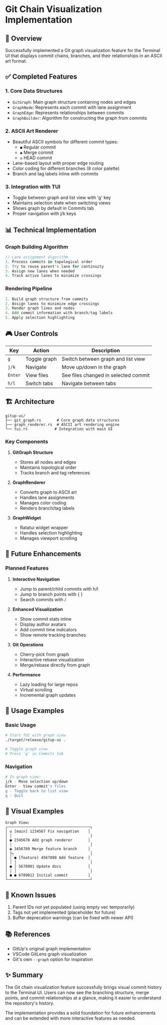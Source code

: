 # Git Chain Visualization Implementation

## 🎯 Overview

Successfully implemented a Git graph visualization feature for the Terminal UI that displays commit chains, branches, and their relationships in an ASCII art format.

## ✅ Completed Features

### 1. **Core Data Structures**
- `GitGraph`: Main graph structure containing nodes and edges
- `GraphNode`: Represents each commit with lane assignment
- `GraphEdge`: Represents relationships between commits
- `GraphBuilder`: Algorithm for constructing the graph from commits

### 2. **ASCII Art Renderer**
- Beautiful ASCII symbols for different commit types:
  - `●` Regular commit
  - `◉` Merge commit
  - `◎` HEAD commit
- Lane-based layout with proper edge routing
- Color coding for different branches (8 color palette)
- Branch and tag labels inline with commits

### 3. **Integration with TUI**
- Toggle between graph and list view with 'g' key
- Maintains selection state when switching views
- Shows graph by default in Commits tab
- Proper navigation with j/k keys

## 📊 Technical Implementation

### Graph Building Algorithm
```rust
// Lane assignment algorithm
1. Process commits in topological order
2. Try to reuse parent's lane for continuity
3. Assign new lanes when needed
4. Track active lanes to minimize crossings
```

### Rendering Pipeline
```rust
1. Build graph structure from commits
2. Assign lanes to minimize edge crossings
3. Render graph lines and nodes
4. Add commit information with branch/tag labels
5. Apply selection highlighting
```

## 🎮 User Controls

| Key | Action | Description |
|-----|--------|-------------|
| `g` | Toggle graph | Switch between graph and list view |
| `j/k` | Navigate | Move up/down in the graph |
| `Enter` | View files | See files changed in selected commit |
| `h/l` | Switch tabs | Navigate between tabs |

## 🏗️ Architecture

```
gitup-ui/
├── git_graph.rs       # Core graph data structures
├── graph_renderer.rs  # ASCII art rendering engine
└── tui.rs            # Integration with main UI
```

### Key Components

1. **GitGraph Structure**
   - Stores all nodes and edges
   - Maintains topological order
   - Tracks branch and tag references

2. **GraphRenderer**
   - Converts graph to ASCII art
   - Handles lane assignments
   - Manages color coding
   - Renders branch/tag labels

3. **GraphWidget**
   - Ratatui widget wrapper
   - Handles selection highlighting
   - Manages viewport scrolling

## 🚀 Future Enhancements

### Planned Features
1. **Interactive Navigation**
   - Jump to parent/child commits with h/l
   - Jump to branch points with { }
   - Search commits with /

2. **Enhanced Visualization**
   - Show commit stats inline
   - Display author avatars
   - Add commit time indicators
   - Show remote tracking branches

3. **Git Operations**
   - Cherry-pick from graph
   - Interactive rebase visualization
   - Merge/rebase directly from graph

4. **Performance**
   - Lazy loading for large repos
   - Virtual scrolling
   - Incremental graph updates

## 📝 Usage Examples

### Basic Usage
```bash
# Start TUI with graph view
./target/release/gitup-ui .

# Toggle graph view
# Press 'g' in Commits tab
```

### Navigation
```bash
# In graph view:
j/k - Move selection up/down
Enter - View commit's files
g - Toggle back to list view
q - Quit
```

## 🎨 Visual Examples

```
Graph View:
┌─────────────────────────────────────┐
│ ◎ [main] 1234567 Fix navigation    │
│ │                                   │
│ ● 2345678 Add graph renderer       │
│ │                                   │
│ ◉ 3456789 Merge feature branch     │
│ ├╮                                  │
│ │ ● [feature] 4567890 Add feature  │
│ │ │                                 │
│ ● │ 5678901 Update docs            │
│ │ │                                 │
│ ● ● 6789012 Initial commit         │
└─────────────────────────────────────┘
```

## 🐛 Known Issues

1. Parent IDs not yet populated (using empty vec temporarily)
2. Tags not yet implemented (placeholder for future)
3. Buffer deprecation warnings (can be fixed with newer API)

## 📚 References

- GitUp's original graph implementation
- VSCode GitLens graph visualization
- Git's own `--graph` option for inspiration

## ✨ Summary

The Git chain visualization feature successfully brings visual commit history to the Terminal UI. Users can now see the branching structure, merge points, and commit relationships at a glance, making it easier to understand the repository's history.

The implementation provides a solid foundation for future enhancements and can be extended with more interactive features as needed.